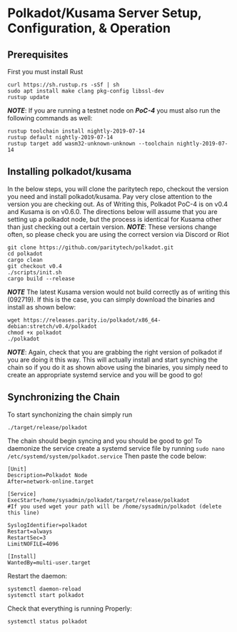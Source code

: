 # Polkadot/Kusama Server Setup, Configuration, & Operation

## Prerequisites

First you must install Rust
```
curl https://sh.rustup.rs -sSf | sh
sudo apt install make clang pkg-config libssl-dev
rustup update
```

***NOTE***: If you are running a testnet node on ***PoC-4***  you must also run the following commands as well:
```
rustup toolchain install nightly-2019-07-14
rustup default nightly-2019-07-14
rustup target add wasm32-unknown-unknown --toolchain nightly-2019-07-14
```

## Installing polkadot/kusama

In the below steps, you will clone the paritytech repo, checkout the version you need and install polkadot/kusama. Pay very
close attention to the version you are checking out. As of Writing this, Polkadot PoC-4 is on v0.4 and Kusama is on v0.6.0. 
The directions below will assume that you are setting up a polkadot node, but the process is identical for Kusama other than
just checking out a certain version. ***NOTE***: These versions change often, so please check you are using the correct version via Discord
or Riot 

```
git clone https://github.com/paritytech/polkadot.git
cd polkadot
cargo clean
git checkout v0.4
./scripts/init.sh
cargo build --release
```
***NOTE*** The latest Kusama version would not build correctly as of writing this (092719). If this is the case, you can
simply download the binaries and install as shown below:
```
wget https://releases.parity.io/polkadot/x86_64-debian:stretch/v0.4/polkadot
chmod +x polkadot
./polkadot
```
***NOTE***: Again, check that you are grabbing the right version of polkadot if you are doing it this way. This will actually 
install and start synching the chain so if you do it as shown above using the binaries, you simply need to create an appropriate
systemd service and you will be good to go!

## Synchronizing the Chain

To start synchonizing the chain simply run
```
./target/release/polkadot
```
The chain should begin syncing and you should be good to go!
To daemonize the service create a systemd service file by running `sudo nano /etc/systemd/system/polkadot.service`
Then paste the code below:
```
[Unit]
Description=Polkadot Node
After=network-online.target

[Service]
ExecStart=/home/sysadmin/polkadot/target/release/polkadot 
#If you used wget your path will be /home/sysadmin/polkadot (delete this line)

SyslogIdentifier=polkadot
Restart=always
RestartSec=3
LimitNOFILE=4096

[Install]
WantedBy=multi-user.target
```
Restart the daemon:
```
systemctl daemon-reload
systemctl start polkadot
```
Check that everything is running Properly:
```
systemctl status polkadot
